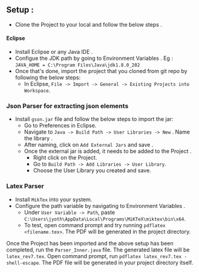 ## Setup :

- Clone the Project to your local and follow the below steps .

#### Eclipse

- Install Eclipse or any Java IDE .
- Configue the JDK path by going to Environment Variables . Eg : 
            ```JAVA_HOME = C:\Program Files\Java\jdk1.8.0_202```
- Once that's done, import the project that you cloned from git repo by following the below steps:
    - In Eclipse, ```File -> Import -> General -> Existing Projects into Workspace```.

### Json Parser for extracting json elements 

- Install ```gson.jar``` file and follow the below steps to import the jar:
    - Go to Preferences in Eclipse.
    - Navigate to ```Java -> Build Path -> User Libraries -> New``` . Name the library  .
    - After naming, click on ```Add External Jars``` and save .
    - Once the external jar is added, it needs to be added to the Project .
        - Right click on the Project.
        - Go to ```Build Path -> Add Libraries -> User Library```.
        - Choose the User Library you created and save.

### Latex Parser

- Install ```MikTex``` into your system.
- Configure the path variable by navigating to Environment Variables .
    - Under ```User Variable -> Path```, paste ```C:\Users\jyoth\AppData\Local\Programs\MiKTeX\miktex\bin\x64```.
    - To test, open command prompt and try running ```pdflatex <filename.tex>```. The PDF will be generated in the project directory.


Once the Project has been imported and the above setup has been completed, run the ```Parser_Inner.java``` file. The generated latex file will be ```latex_rev7.tex```. Open command prompt, run ```pdflatex latex_rev7.tex -shell-escape```. The PDF file will be generated in your project directory itself.

